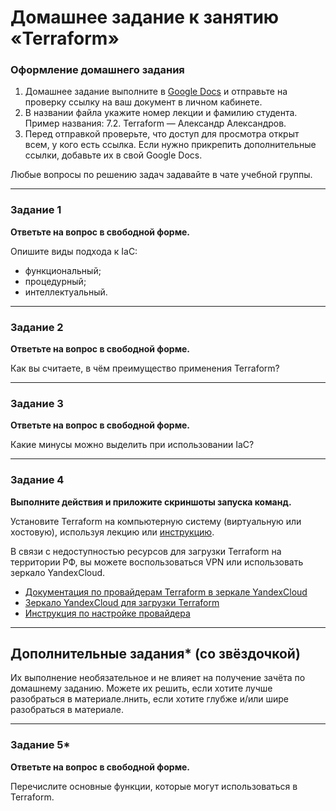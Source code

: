 # Домашнее задание к занятию «Terraform»


### Оформление домашнего задания

1. Домашнее задание выполните в [Google Docs](https://docs.google.com/) и отправьте на проверку ссылку на ваш документ в личном кабинете.  
1. В названии файла укажите номер лекции и фамилию студента. Пример названия: 7.2. Terraform — Александр Александров.
1. Перед отправкой проверьте, что доступ для просмотра открыт всем, у кого есть ссылка. Если нужно прикрепить дополнительные ссылки, добавьте их в свой Google Docs.

Любые вопросы по решению задач задавайте в чате учебной группы.

---

### Задание 1

**Ответьте на вопрос в свободной форме.**

Опишите виды подхода к IaC:

 * функциональный;
 * процедурный;
 * интеллектуальный.

---

### Задание 2

**Ответьте на вопрос в свободной форме.**

Как вы считаете, в чём преимущество применения Terraform?
 
---

### Задание 3

**Ответьте на вопрос в свободной форме.**

Какие минусы можно выделить при использовании IaC?
 
---

### Задание 4

**Выполните действия и приложите скриншоты запуска команд.**

Установите Terraform на компьютерную систему (виртуальную или хостовую), используя лекцию или [инструкцию](https://learn.hashicorp.com/tutorials/terraform/install-cli).    

В связи с недоступностью ресурсов для загрузки Terraform на территории РФ, вы можете  воспользоваться VPN или использовать зеркало YandexCloud.   
- [Документация по провайдерам Terraform в зеркале YandexCloud](https://registry.tfpla.net/browse/providers)   
- [Зеркало YandexCloud для загрузки Terraform](https://hashicorp-releases.yandexcloud.net/terraform/)    
- [Инструкция по настройке провайдера](https://cloud.yandex.ru/docs/tutorials/infrastructure-management/terraform-quickstart#configure-terraform)  

---

## Дополнительные задания* (со звёздочкой)

Их выполнение необязательное и не влияет на получение зачёта по домашнему заданию. Можете их решить, если хотите лучше разобраться в материале.лнить, если хотите глубже и/или шире разобраться в материале.

---

### Задание 5*

**Ответьте на вопрос в свободной форме.**

Перечислите основные функции, которые могут использоваться в Terraform. 

